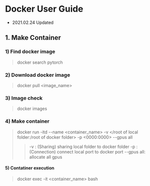# Docker User Guide
- 2021.02.24 Updated
[](url)

## 1. Make Container
### 1) Find docker image
   > docker search pytorch
### 2) Download docker image
   > docker pull <image_name>
### 3) Image check
   > docker images
### 4) Make container 
   > docker run -itd --name <container_name> -v </root of local folder:/root of docker folder> -p <0000:0000> --gpus all
   > > -v : (Sharing) sharing local folder to docker folder
   > > -p : (Connection) connect local port to docker port
   > > --gpus all: allocate all gpus 
#### 5) Contatiner execution
   > docker exec -it <container_name> bash
